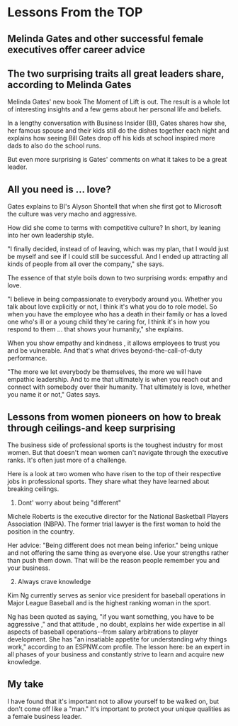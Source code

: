# Lessons From the TOP

## Melinda Gates and other successful female executives offer career advice

## The two surprising traits all great leaders share, according to Melinda Gates

Melinda Gates' new book The Moment of Lift is out. The result is a whole lot of interesting insights and a few  gems about her personal life and beliefs.

In a lengthy conversation with Business Insider (BI), Gates shares how she, her famous spouse and their kids still do the dishes together each night and explains how seeing Bill Gates drop off his kids at school inspired more dads to also do the school runs.

But even more surprising is Gates' comments on what it takes to be a great leader.

## All you need is ... love?

Gates explains to BI's Alyson Shontell that when she first got to Microsoft the culture was very macho and aggressive.

How did she come to terms with competitive culture? In short, by leaning into her own leadership style.

"I finally decided, instead of of leaving, which was my plan, that I would just be myself and see if I could still be successful. And I ended up attracting all kinds of people from all over the company," she says.

The essence of that style boils down to two surprising words: empathy and love.

"I believe in being compassionate to everybody around you. Whether you talk about love explicitly or not, I think it's what you do to role model. So when you have the employee who has a death in their family or has a loved one who's ill or a young child they're caring for, I think it's in how you respond to them ... that shows your humanity," she explains.


When you show empathy and kindness , it allows employees to trust you and be vulnerable. And that's what drives beyond-the-call-of-duty performance.

"The more we let everybody be themselves, the more we will have empathic leadership. And to me that ultimately is when you reach out and connect with somebody over their humanity. That ultimately is love, whether you name it or not," Gates says.

## Lessons from women pioneers on how to break through ceilings-and keep surprising

The business side of professional sports is the toughest industry for most women. But that doesn't mean women can't navigate through the executive ranks. It's often just more of a challenge.

Here is a look at two women who have risen to the top of their respective jobs in professional sports. They share what they have learned about breaking ceilings.

1. Dont' worry about being "different"

Michele Roberts is the executive director for the National Basketball Players Association (NBPA). The former trial lawyer is the first woman to hold the position in the country.

Her advice: "Being different does not mean being inferior." being unique and not offering the same thing as everyone else. Use your strengths rather than push them down. That will be the reason people remember you and your business.

2. Always crave knowledge

Kim Ng currently serves as senior vice president for baseball operations in Major League Baseball and is the highest ranking woman in the sport.

Ng has been quoted as saying, "if you want something, you have to be aggressive ," and that attitude , no doubt, explains her wide expertise in all aspects of baseball operations--from salary arbitrations to player development. She has "an insatiable appetite for understanding why things work," according to an ESPNW.com profile. The lesson here: be an expert in all phases of your business and constantly strive to learn and acquire new knowledge.

## My take

I have found that it's important not to allow yourself to be walked on, but don't come off like a "man." It's important to protect your unique qualities as a female business leader.
